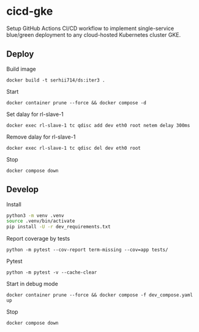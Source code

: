 # cicd-gke
Setup GitHub Actions CI/CD workflow to implement single-service blue/green deployment to any cloud-hosted Kubernetes cluster GKE.



## Deploy

Build image

`docker build -t serhii714/ds:iter3 .`

Start 

`docker container prune --force && docker compose -d`

Set dalay for rl-slave-1

`docker exec rl-slave-1 tc qdisc add dev eth0 root netem delay 300ms`

Remove dalay for rl-slave-1

`docker exec rl-slave-1 tc qdisc del dev eth0 root`

Stop

`docker compose down`

## Develop

Install

```bash
python3 -m venv .venv
source .venv/bin/activate
pip install -U -r dev_requirements.txt 
```

Report coverage by tests

`python -m pytest --cov-report term-missing --cov=app tests/`

Pytest

`python -m pytest -v --cache-clear`

Start in debug mode

`docker container prune --force && docker compose -f dev_compose.yaml up`

Stop

`docker compose down`
